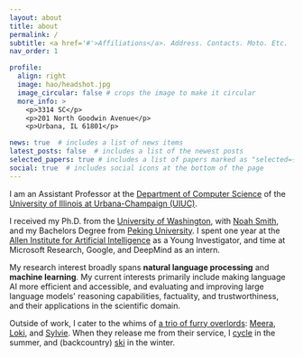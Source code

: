 ```yaml
---
layout: about
title: about
permalink: /
subtitle: <a href='#'>Affiliations</a>. Address. Contacts. Moto. Etc.
nav_order: 1

profile:
  align: right
  image: hao/headshot.jpg
  image_circular: false # crops the image to make it circular
  more_info: >
    <p>3314 SC</p>
    <p>201 North Goodwin Avenue</p>
    <p>Urbana, IL 61801</p>

news: true  # includes a list of news items
latest_posts: false  # includes a list of the newest posts
selected_papers: true # includes a list of papers marked as "selected={true}"
social: true  # includes social icons at the bottom of the page
---
```



I am an Assistant Professor at the [Department of Computer Science](https://cs.illinois.edu/) of the [University of Illinois at Urbana-Champaign (UIUC)](https://illinois.edu/).

I received my Ph.D. from the [University of Washington](https://www.washington.edu/), with [Noah Smith](https://nasmith.github.io/), and my Bachelors Degree from [Peking University](https://english.pku.edu.cn/). I spent one year at the [Allen Institute for Artificial Intelligence](https://allenai.org/) as a Young Investigator, and time at Microsoft Research, Google, and DeepMind as an intern.

My research interest broadly spans **natural language processing** and **machine learning**. My current interests primarily include making language AI more efficient and accessible, and evaluating and improving large language models' reasoning capabilities, factuality, and trustworthiness, and their applications in the scientific domain.

Outside of work, I cater to the whims of [a trio of furry overlords](../assets/img/pets/furry_friends.jpeg): [Meera](../assets/img/pets/meera.jpg), [Loki](../assets/img/pets/loki.jpg), and [Sylvie](../assets/img/pets/sylvie.jpg).
When they release me from their service, I [cycle](../assets/img/fun/stp.jpeg) in the summer, and (backcountry) [ski](../assets/img/fun/rainier_top.jpeg) in the winter.